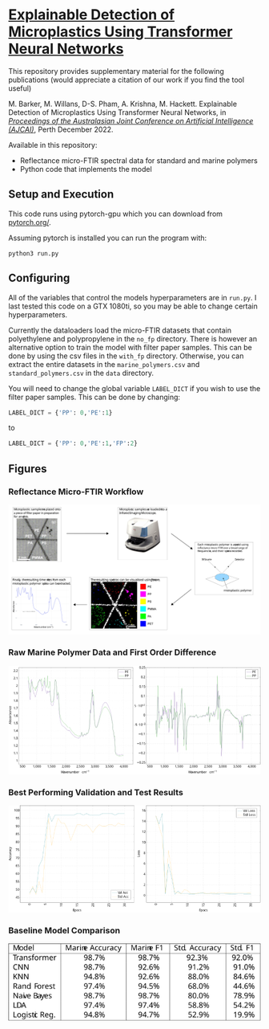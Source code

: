 # [Explainable Detection of Microplastics Using Transformer Neural Networks](https://link.springer.com/chapter/10.1007/978-3-031-22695-3_8)

This repository provides supplementary material for the following publications (would appreciate a citation of our work if you find the tool useful)

M. Barker, M. Willans, D-S. Pham, A. Krishna, M. Hackett. Explainable Detection of Microplastics Using Transformer Neural Networks, in *[*Proceedings of the Australasian Joint Conference on Artificial Intelligence (AJCAI)*](https://ajcai2022.org/)*, Perth December 2022.

Available in this repository: 
- Reflectance micro-FTIR spectral data for standard and marine polymers
- Python code that implements the model 

## Setup and Execution
This code runs using pytorch-gpu which you can download from [pytorch.org/](https://pytorch.org/).

Assuming pytorch is installed you can run the program with:
```
python3 run.py
```

## Configuring

All of the variables that control the models hyperparameters are in `run.py`. I last tested this code on a GTX 1080ti, so you may be able to change certain hyperparameters. 

Currently the dataloaders load the micro-FTIR datasets that contain polyethylene and polypropylene in the `no_fp` directory. There is however an alternative option to train the model with filter paper samples. This can be done by using the csv files in the `with_fp` directory. Otherwise, you can extract the entire datasets in the `marine_polymers.csv` and `standard_polymers.csv` in the `data` directory.

You will need to change the global variable `LABEL_DICT` if you wish to use the filter paper samples. This can be done by changing: 
```py
LABEL_DICT = {'PP': 0,'PE':1}
```
to
```py
LABEL_DICT = {'PP': 0,'PE':1,'FP':2}
```

## Figures


### Reflectance Micro-FTIR Workflow
<img src="./figs/workflow.svg">
 
 
### Raw Marine Polymer Data and First Order Difference
<img src="./figs/data.svg">
 
### Best Performing Validation and Test Results
<img src="./figs/training.svg">
 
### Baseline Model Comparison
<img src="./figs/baselines.svg">
 
